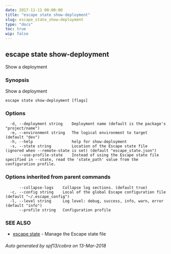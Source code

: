 ```yaml
---
date: 2017-11-11 00:00:00
title: "escape state show-deployment"
slug: escape_state_show-deployment
type: "docs"
toc: true
wip: false
---
```

## escape state show-deployment

Show a deployment

### Synopsis


Show a deployment

```
escape state show-deployment [flags]
```

### Options

```
  -d, --deployment string    Deployment name (default is the package's "project/name")
  -e, --environment string   The logical environment to target (default "dev")
  -h, --help                 help for show-deployment
  -s, --state string         Location of the Escape state file (ignored when --remote-state is set) (default "escape_state.json")
      --use-profile-state    Instead of using the Escape state file specified in --state, read the 'state_path' value from the configuration profile.
```

### Options inherited from parent commands

```
      --collapse-logs    Collapse log sections. (default true)
  -c, --config string    Local of the global Escape configuration file (default "~/.escape_config")
  -l, --level string     Log level: debug, success, info, warn, error (default "info")
      --profile string   Configuration profile
```

### SEE ALSO
* [escape state](../escape_state/)	 - Manage the Escape state file

###### Auto generated by spf13/cobra on 13-Mar-2018
